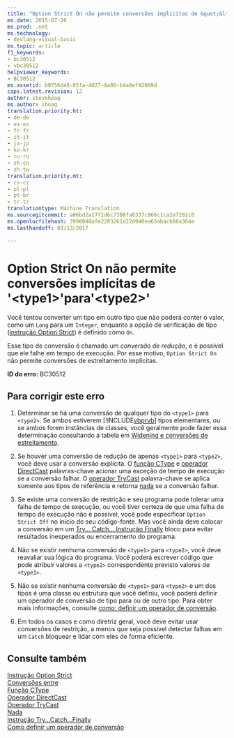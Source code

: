 ```yaml
---
title: "Option Strict On não permite conversões implícitas de &quot;&lt;type1&gt;&quot;para&quot;&lt;type2&gt;&quot; | Documentos do Microsoft"
ms.date: 2015-07-20
ms.prod: .net
ms.technology:
- devlang-visual-basic
ms.topic: article
f1_keywords:
- bc30512
- vbc30512
helpviewer_keywords:
- BC30512
ms.assetid: b9756d48-05fa-4027-8a80-b4a0ef92099d
caps.latest.revision: 12
author: stevehoag
ms.author: shoag
translation.priority.ht:
- de-de
- es-es
- fr-fr
- it-it
- ja-jp
- ko-kr
- ru-ru
- zh-cn
- zh-tw
translation.priority.mt:
- cs-cz
- pl-pl
- pt-br
- tr-tr
translationtype: Machine Translation
ms.sourcegitcommit: a06bd2a17f1d6c7308fa6337c866c1ca2e7281c0
ms.openlocfilehash: 3998040afe2283261d22d940ea63abacb60a364e
ms.lasthandoff: 03/13/2017

---
```

# <a name="option-strict-on-disallows-implicit-conversions-from-39lttype1gt39-to-39lttype2gt39"></a>Option Strict On não permite conversões implícitas de '&lt;type1&gt;'para'&lt;type2&gt;'
Você tentou converter um tipo em outro tipo que não poderá conter o valor, como um `Long` para um `Integer`, enquanto a opção de verificação de tipo ([instrução Option Strict](../../visual-basic/language-reference/statements/option-strict-statement.md)) é definido como `On`.  
  
 Esse tipo de conversão é chamado um *conversão de redução*, e é possível que ele falhe em tempo de execução. Por esse motivo, `Option Strict On` não permite conversões de estreitamento implícitas.  
  
 **ID do erro:** BC30512  
  
## <a name="to-correct-this-error"></a>Para corrigir este erro  
  
1.  Determinar se há uma conversão de qualquer tipo do `<type1>` para `<type2>`. Se ambos estiverem [!INCLUDE[vbprvb](../../csharp/programming-guide/concepts/linq/includes/vbprvb_md.md)] tipos elementares, ou se ambos forem instâncias de classes, você geralmente pode fazer essa determinação consultando a tabela em [Widening e conversões de estreitamento](../../visual-basic/programming-guide/language-features/data-types/widening-and-narrowing-conversions.md).  
  
2.  Se houver uma conversão de redução de apenas `<type1>` para `<type2>`, você deve usar a conversão explícita. O [função CType](../../visual-basic/language-reference/functions/ctype-function.md) e [operador DirectCast](../../visual-basic/language-reference/operators/directcast-operator.md) palavras-chave acionar uma exceção de tempo de execução se a conversão falhar. O [operador TryCast](../../visual-basic/language-reference/operators/trycast-operator.md) palavra-chave se aplica somente aos tipos de referência e retorna [nada](../../visual-basic/language-reference/nothing.md) se a conversão falhar.  
  
3.  Se existe uma conversão de restrição e seu programa pode tolerar uma falha de tempo de execução, ou você tiver certeza de que uma falha de tempo de execução não é possível, você pode especificar `Option Strict Off` no início do seu código-fonte. Mas você ainda deve colocar a conversão em um [Try... Catch... Instrução Finally](../../visual-basic/language-reference/statements/try-catch-finally-statement.md) bloco para evitar resultados inesperados ou encerramento do programa.  
  
4.  Não se existir nenhuma conversão de `<type1>` para `<type2>`, você deve reavaliar sua lógica do programa. Você poderá escrever código que pode atribuir valores a `<type2>` correspondente previsto valores de `<type1>`.  
  
5.  Não se existir nenhuma conversão de `<type1>` para `<type2>` e um dos tipos é uma classe ou estrutura que você definiu, você poderá definir um operador de conversão de tipo para ou de outro tipo. Para obter mais informações, consulte [como: definir um operador de conversão](../../visual-basic/programming-guide/language-features/procedures/how-to-define-a-conversion-operator.md).  
  
6.  Em todos os casos e como diretriz geral, você deve evitar usar conversões de restrição, a menos que seja possível detectar falhas em um `Catch` bloquear e lidar com eles de forma eficiente.  
  
## <a name="see-also"></a>Consulte também  
 [Instrução Option Strict](../../visual-basic/language-reference/statements/option-strict-statement.md)   
 [Conversões entre](../../visual-basic/programming-guide/language-features/data-types/widening-and-narrowing-conversions.md)   
 [Função CType](../../visual-basic/language-reference/functions/ctype-function.md)   
 [Operador DirectCast](../../visual-basic/language-reference/operators/directcast-operator.md)   
 [Operador TryCast](../../visual-basic/language-reference/operators/trycast-operator.md)   
 [Nada](../../visual-basic/language-reference/nothing.md)   
 [Instrução Try...Catch...Finally](../../visual-basic/language-reference/statements/try-catch-finally-statement.md)   
 [Como definir um operador de conversão](../../visual-basic/programming-guide/language-features/procedures/how-to-define-a-conversion-operator.md)
